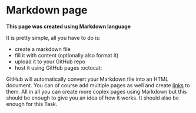 # Markdown page

**This page was created using Markdown language**

It is pretty simple, all you have to do is:

* create a markdown file
* fill it with content (optionally also format it)
* upload it to your GitHub repo
* host it using GitHub pages :octocat:

GitHub will automatically convert your Markdown file into an HTML document. You can of course add multiple pages as well and create [links](./Dall-E.md) to them. All in all you can create more coplex pages using Markdown but this should be enough to give you an idea of how it works. It should also be enough for this Task.

